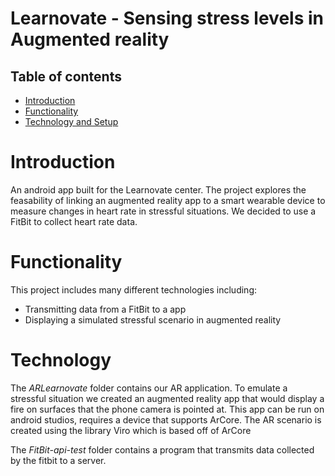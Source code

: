 # Learnovate - Sensing stress levels in Augmented reality

## Table of contents
* [Introduction](#Introduction)
* [Functionality](#Technologies)
* [Technology and Setup](#Setup)

# Introduction
An android app built for the Learnovate center. The project explores the feasability of linking an augmented reality app to a smart wearable device to measure changes in heart rate in stressful situations. We decided to use a FitBit to collect heart rate data.

# Functionality
This project includes many different technologies including:
  * Transmitting data from a FitBit to a app
  * Displaying a simulated stressful scenario in augmented reality

# Technology
The *ARLearnovate* folder contains our AR application. To emulate a stressful situation we created an augmented reality app that would display a fire on surfaces that the phone camera is pointed at. 
This app can be run on android studios, requires a device that supports ArCore. 
The AR scenario is created using the library Viro which is based off of ArCore 


The *FitBit-api-test* folder contains a program that transmits data collected by the fitbit to a server. 
